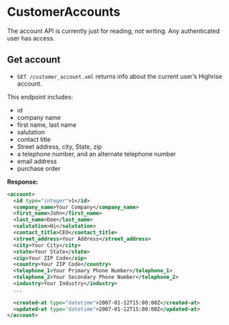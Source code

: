 CustomerAccounts
================

The account API is currently just for reading, not writing. Any authenticated user has access.

Get account
-----------

* `GET /customer_account.xml` returns info about the current user’s Highrise account.

This endpoint includes:

* id
* company name
* first name, last name
* salutation
* contact title
* Street address, city, State, zip
* a telephone number, and an alternate telephone number
* email address
* purchase order


**Response:**

``` xml
<account>
  <id type="integer">1</id>
  <company_name>Your Company</company_name>
  <first_name>John</first_name>
  <last_name>Doe</last_name>
  <salutation>Hi</salutation>
  <contact_title>CEO</contact_title>
  <street_address>Your Address</street_address>
  <city>Your City</city>
  <state>Your State</state>
  <zip>Your ZIP Code</zip>
  <country>Your ZIP Code</country>
  <telephone_1>Your Primary Phone Number</telephone_1>
  <telephone_2>Your Secondary Phone Number</telephone_2>
  <industry>Your Industry</industry>
  ...
  
  <created-at type="datetime">2007-01-12T15:00:00Z</created-at>
  <updated-at type="datetime">2007-01-12T15:00:00Z</updated-at>
</account>
```